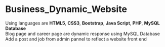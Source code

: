 # Business_Dynamic_Website
Using languages are <b>HTML5</b>, <b>CSS3</b>, <b>Bootstrap</b>, <b>Java Script</b>, <b>PHP</b>, <b>MySQL Database</b> <br>
Blog page and career page are dynamic response using MySQL Database <br>
Add a post and job from admin pannel to reflect a website front end <br>
